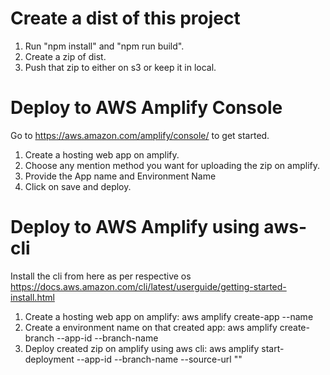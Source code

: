 # Create a dist of this project
1. Run "npm install" and "npm run build".
2. Create a zip of dist.
3. Push that zip to either on s3 or keep it in local.

# Deploy to AWS Amplify Console
Go to https://aws.amazon.com/amplify/console/ to get started.
1. Create a hosting web app on amplify.
2. Choose any mention method you want for uploading the zip on amplify.
3. Provide the App name and Environment Name 
4. Click on save and deploy.

# Deploy to AWS Amplify using aws-cli
Install the cli from here as per respective os https://docs.aws.amazon.com/cli/latest/userguide/getting-started-install.html
1. Create a hosting web app on amplify:
    aws amplify create-app --name <projectName>
2. Create a environment name on that created app:
    aws amplify create-branch --app-id <appId> --branch-name <branchName>
3. Deploy created zip on amplify using aws cli:
    aws amplify start-deployment --app-id <appId> --branch-name <branchName> --source-url "<s3bucket url>"
    
